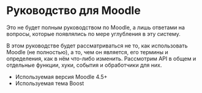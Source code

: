 # Руководство для Moodle

Это не будет полным руководством по Moodle, а лишь ответами на вопросы, которые появлялись по мере углубления в эту систему.

В этом руководстве будет рассматриваться не то, как использовать Moodle (не полностью), а то, чем он является, его термины и определения, как в нём что-либо изменить. Рассмотрим API в общем и отдельные функции, хуки, события и обработчики для них.

- Используемая версия Moodle 4.5+
- Используемая тема Boost
